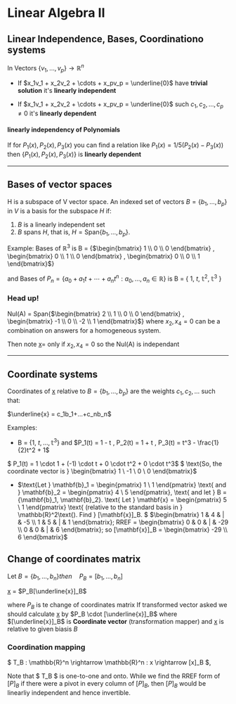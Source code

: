 # Linear Algebra II
##  Linear Independence, Bases, Coordinationo systems
In Vectors $\{v_1, \ldots, v_p\} \rightarrow \mathbb{R}^n$

- If $x_1v_1 + x_2v_2 + \cdots + x_pv_p = \underline{0}$ have  **trivial solution** it's **linearly independent**

- If $x_1v_1 + x_2v_2 + \cdots + x_pv_p = \underline{0}$ such $c_1, c_2, \ldots, c_p \neq 0$ it's **linearly dependent**

#### linearly independency of Polynomials

If for $P_1(x), P_2(x), P_3(x)$ you can find a relation like $P_1(x) = 1/5 (P_2(x) - P_3(x))$ then {$P_1(x), P_2(x), P_3(x)$} is **linearly dependent**
<hr>

## Bases of vector spaces

H is a subspace of V vector space. 
An indexed set of vectors $B = \{b_1, \ldots, b_p\}$ in $V$ is a basis for the subspace $H$ if:
1. $B$ is a linearly independent set
2. $B$ spans $H$, that is, $H = \text{Span}\{b_1, \ldots, b_p\}$.

Example:
Bases of $\mathbb{R}^3$ is B = {$\begin{bmatrix} 1 \\ 0 \\ 0 \end{bmatrix} , \begin{bmatrix} 0 \\ 1 \\ 0 \end{bmatrix} , \begin{bmatrix} 0 \\ 0 \\ 1 \end{bmatrix}$}

and Bases of $P_n = \{ a_0 + a_1t + \cdots + a_nt^n : a_0, \ldots, a_n \in \mathbb{R} \}$
is B = { 1, $t$, $\mathbb{t}^2$, $\mathbb{t}^3$ }
### Head up!

Nul(A) = Span{$\begin{bmatrix} 2 \\ 1 \\ 0 \\ 0 \end{bmatrix} , \begin{bmatrix} -1 \\ 0 \\ -2 \\ 1 \end{bmatrix}$} where $x_2,x_4 = 0$ can be a combination on answers for a homogeneous system.

Then note <ins>x</ins>= only if $x_2,x_4 = 0$ so the Nul(A) is independant
<hr>

## Coordinate systems

Coordinates of <ins>x</ins> relative to $B = \{b_1, \ldots, b_p\}$ are the weights $c_1, c_2, ...$ such that:

$\underline{x} = c_1b_1+...+c_nb_n$

Examples:

- B = {1, $t, ... ,\mathbb{t}^3$} and  $P_1(t) = 1 - t ,  P_2(t) = 1 + t , P_3(t) = t^3 - \frac{1}{2}t^2 + 1$

$    P_1(t) = 1 \cdot 1 + (-1) \cdot t + 0 \cdot t^2 + 0 \cdot t^3$
$    \text{So, the coordinate vector is } \begin{bmatrix} 1 \\ -1 \\ 0 \\ 0 \end{bmatrix}$
- $\text{Let } \mathbf{b}_1 = 
\begin{pmatrix}
1 \\
1
\end{pmatrix}
\text{ and } \mathbf{b}_2 = 
\begin{pmatrix}
4 \\
5
\end{pmatrix},
\text{ and let } B = \{\mathbf{b}_1, \mathbf{b}_2\}. 
\text{ Let }
\mathbf{x} = 
\begin{pmatrix}
5 \\
1
\end{pmatrix}
\text{ (relative to the standard basis in } \mathbb{R}^2\text{). Find } [\mathbf{x}]_B.
$
$\begin{bmatrix}
1 & 4 & | & -5 \\
1 & 5 & | & 1
\end{bmatrix}; RREF = \begin{bmatrix}
0 & 0 & | & -29 \\
0 & 0 & | & 6
\end{bmatrix}; so  [\mathbf{x}]_B = \begin{bmatrix}
-29 \\
6 
\end{bmatrix}$

## Change of coordinates matrix
Let $B = \{b_1, \ldots, b_n\} then \quad P_B = [b_1, \ldots, b_n]$ 

<ins>x</ins> = $P_B[\underline{x}]_B$

where $P_B$ is te change of coordinates matrix
If transformed vector asked we should calculate <ins>x</ins> by $P_B \cdot [\underline{x}]_B$ where $[\underline{x}]_B$ is **Coordinate vector** (transformation mapper) and <ins>x</ins> is relative to given biasis $B$
### Coordination mapping
$ T_B : \mathbb{R}^n \rightarrow \mathbb{R}^n : x \rightarrow [x]_B $,

 Note that $ T_B $ is one-to-one and onto.
While we find the RREF form of $[P]_B$ if there were a pivot in every column of $[P]_B$, then $[P]_B$ would be linearliy independent and hence invertible.